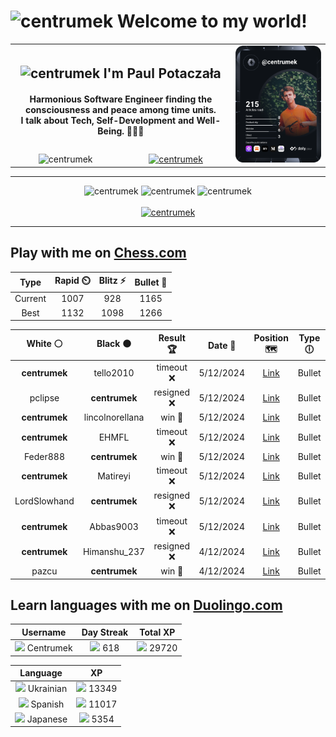 <h1>
  <img
    src="https://emojis.slackmojis.com/emojis/images/1531849430/4246/blob-sunglasses.gif"
    width="30"
    alt="centrumek"
  />
  Welcome to my world!
</h1>

<table>
  <tbody>
    <tr>
      <td align="center" width="70%" colspan="2">
        <h2>
          <img
            src="https://raw.githubusercontent.com/MartinHeinz/MartinHeinz/master/wave.gif"
            width="30px"
            alt="centrumek"
          />
          I'm Paul Potaczała
        </h2>
        <h4>
          Harmonious Software Engineer finding the consciousness and peace among time units.
          <br/>
          I talk about Tech, Self-Development and Well-Being. 🌿🧘🚀
        </h4>
      </td>
      <td width="30%" rowspan="2">
        <a href="https://app.daily.dev/centrumek">
          <img
            src="./devcard.svg"
            alt="centrumek"
          />
        </a>
      </td>
    </tr>
    <tr align="center">
      <td>
        <img
          src="https://komarev.com/ghpvc/?username=centrumek&label=visitors&color=0e75b6&style=flat"
          alt="centrumek"
        >
      </td>
      <td>
        <a href="https://stackoverflow.com/users/14496012/centrumek">
          <img
            src="https://stackoverflow.com/users/flair/14496012.png?theme=dark"
            alt="centrumek"
          >
        </a>
      </td>
    </tr>
  </tbody>
</table>

---
<div align="center">
  <img 
    src="https://github-readme-stats.vercel.app/api?username=centrumek&show_icons=true&count_private=true&theme=dark&hide_border=true&hide=issues,contribs&bg_color=00000000"
    alt="centrumek"
  />
  <img
    src="https://github-readme-stats.vercel.app/api/top-langs/?username=centrumek&layout=compact&hide_border=true&theme=dark&bg_color=00000000&langs_count=6&exclude_repo=air-statistic-app"
    alt="centrumek"
  />
  <img 
    src="https://github-readme-streak-stats.herokuapp.com?user=centrumek&theme=dark&hide_border=true&background=FFFFFF00"
    alt="centrumek"
  />
  <br/>
  <br/>
  <a href="https://www.buymeacoffee.com/centrumek">
    <img
      src="https://cdn.buymeacoffee.com/buttons/v2/default-orange.png"
      height="50"
      width="210"
      alt="centrumek"
    />
  </a>
</div>

---

## Play with me on [Chess.com](https://www.chess.com/member/centrumek)

<div align="center">
<!--START_SECTION:chessStats-->
<!-- Automatically generated with https://github.com/Balastrong/chess-stats-action -->

| Type | Rapid ⏲️ | Blitz ⚡ | Bullet 🔫 |
|:---:|:---:|:---:|:---:|
| Current | 1007 | 928 | 1165 |
| Best | 1132 | 1098 | 1266 |

| White ⚪ | Black ⚫ | Result 🏆 | Date 📅 | Position 🗺️ | Type 🕕 |
|:---:|:---:|:---:|:---:|:---:|:---:|
| **centrumek** | tello2010 | timeout ❌ | 5/12/2024 | <a href="http://www.ee.unb.ca/cgi-bin/tervo/fen.pl?select=6R1/1b6/8/8/7p/7k/8/6K1 w - -">Link</a> | Bullet |
| pclipse | **centrumek** | resigned ❌ | 5/12/2024 | <a href="http://www.ee.unb.ca/cgi-bin/tervo/fen.pl?select=8/pkp4p/6p1/3Q4/2P5/8/PP3PPP/5RK1 b - -">Link</a> | Bullet |
| **centrumek** | lincolnorellana | win 🥇 | 5/12/2024 | <a href="http://www.ee.unb.ca/cgi-bin/tervo/fen.pl?select=rnbqkbnr/pp1ppppp/2p5/8/3P4/4P3/PPP2PPP/RNBQKBNR b KQkq -">Link</a> | Bullet |
| **centrumek** | EHMFL | timeout ❌ | 5/12/2024 | <a href="http://www.ee.unb.ca/cgi-bin/tervo/fen.pl?select=2b2rk1/6p1/3qp2p/2b1np2/4Q3/3p1P2/PP4PP/2R2R1K w - f6">Link</a> | Bullet |
| Feder888 | **centrumek** | win 🥇 | 5/12/2024 | <a href="http://www.ee.unb.ca/cgi-bin/tervo/fen.pl?select=8/pp3p1k/2p4p/3p2r1/5qP1/3P1PKR/PPP2RP1/8 w - -">Link</a> | Bullet |
| **centrumek** | Matireyi | timeout ❌ | 5/12/2024 | <a href="http://www.ee.unb.ca/cgi-bin/tervo/fen.pl?select=r5k1/p5p1/n3p1p1/3p4/P1p4P/2P5/1PK2r2/R6n w - -">Link</a> | Bullet |
| LordSlowhand | **centrumek** | resigned ❌ | 5/12/2024 | <a href="http://www.ee.unb.ca/cgi-bin/tervo/fen.pl?select=8/Q7/8/2P5/8/2P1P3/PPK2k2/8 b - -">Link</a> | Bullet |
| **centrumek** | Abbas9003 | timeout ❌ | 5/12/2024 | <a href="http://www.ee.unb.ca/cgi-bin/tervo/fen.pl?select=r3kr2/4q2p/4pQp1/1ppp1pP1/5P2/4P1K1/P6P/2R5 w - -">Link</a> | Bullet |
| **centrumek** | Himanshu_237 | resigned ❌ | 4/12/2024 | <a href="http://www.ee.unb.ca/cgi-bin/tervo/fen.pl?select=6k1/p4ppp/bb6/4p3/1B6/4PPPq/PPr2R1P/3r2K1 w - -">Link</a> | Bullet |
| pazcu | **centrumek** | win 🥇 | 4/12/2024 | <a href="http://www.ee.unb.ca/cgi-bin/tervo/fen.pl?select=8/p1kr4/8/1P1Q4/3p1Pp1/3Pq1P1/1P2PR1P/6K1 w - -">Link</a> | Bullet |

<!--END_SECTION:chessStats-->
</div>

## Learn languages with me on [Duolingo.com](https://www.duolingo.com/profile/Centrumek)

<div align="center">
<!--START_SECTION:duolingoStats-->
<!-- Automatically generated with https://github.com/centrumek/duolingo-readme-stats-->

| Username | Day Streak | Total XP |
|:---:|:---:|:---:|
| <img src="https://raw.githubusercontent.com/centrumek/duolingo-readme-stats/main/assets/duolingo.png" height="12"> Centrumek | <img src="https://raw.githubusercontent.com/centrumek/duolingo-readme-stats/main/assets/streakinactive.svg" height="12"> 618 | <img src="https://raw.githubusercontent.com/centrumek/duolingo-readme-stats/main/assets/xp.svg" height="12"> 29720 | <img src="https://raw.githubusercontent.com/centrumek/duolingo-readme-stats/main/assets/xp.svg" height="12"> 0 |

| Language | XP |
|:---:|:---:|
| <img src="https://raw.githubusercontent.com/centrumek/duolingo-readme-stats/main/assets/langs/ukrainian.svg" height="12"> Ukrainian | <img src="https://raw.githubusercontent.com/centrumek/duolingo-readme-stats/main/assets/xp.svg" height="12"> 13349 |
| <img src="https://raw.githubusercontent.com/centrumek/duolingo-readme-stats/main/assets/langs/spanish.svg" height="12"> Spanish | <img src="https://raw.githubusercontent.com/centrumek/duolingo-readme-stats/main/assets/xp.svg" height="12"> 11017 |
| <img src="https://raw.githubusercontent.com/centrumek/duolingo-readme-stats/main/assets/langs/japanese.svg" height="12"> Japanese | <img src="https://raw.githubusercontent.com/centrumek/duolingo-readme-stats/main/assets/xp.svg" height="12"> 5354 |

<!--END_SECTION:duolingoStats-->
</div>
<!--
**centrumek/centrumek** is a ✨ _special_ ✨ repository because its `README.md` (this file) appears on your GitHub profile.

Here are some ideas to get you started:

- 🔭 I’m currently working on ...
- 🌱 I’m currently learning ...
- 👯 I’m looking to collaborate on ...
- 🤔 I’m looking for help with ...
- 💬 Ask me about ...
- 📫 How to reach me: ...
- 😄 Pronouns: ...
- ⚡ Fun fact: ...
-->
